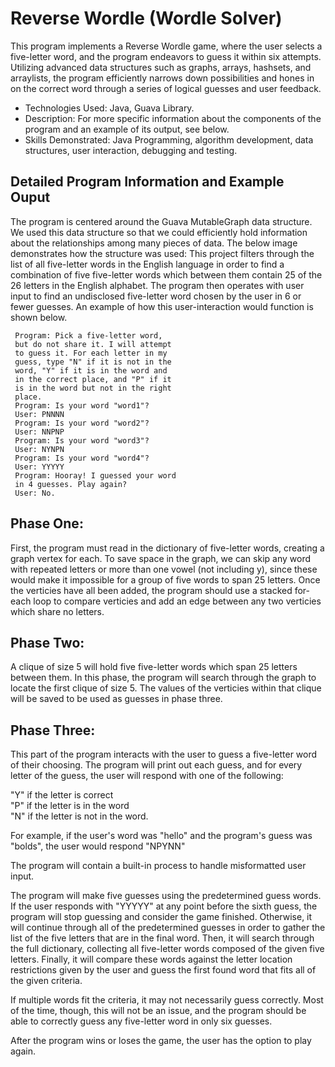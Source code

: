 # Reverse Wordle (Wordle Solver)

This program implements a Reverse Wordle game, where the user selects a five-letter word, and the program endeavors to guess it within six attempts. Utilizing advanced data structures such as graphs, arrays, hashsets, and arraylists, the program efficiently narrows down possibilities and hones in on the correct word through a series of logical guesses and user feedback.

- Technologies Used: Java, Guava Library.
- Description: For more specific information about the components of the program and an example of its output, see below.
- Skills Demonstrated: Java Programming, algorithm development, data structures, user interaction, debugging and testing.

## Detailed Program Information and Example Ouput
The program is centered around the Guava MutableGraph data structure. We used this data structure so that we could efficiently hold information about the relationships among many pieces of data. The below image demonstrates how the structure was used:
This project filters through the list of all five-letter 
words in the English language in order to find a 
combination of five five-letter words which between them
contain 25 of the 26 letters in the English alphabet. 
The program then operates with user input to find an 
undisclosed five-letter word chosen by the user in 6 or 
fewer guesses. An example of how this user-interaction 
would function is shown below.

     Program: Pick a five-letter word, 
     but do not share it. I will attempt 
     to guess it. For each letter in my 
     guess, type "N" if it is not in the
     word, "Y" if it is in the word and 
     in the correct place, and "P" if it
     is in the word but not in the right
     place.
     Program: Is your word "word1"?
     User: PNNNN
     Program: Is your word "word2"?
     User: NNPNP
     Program: Is your word "word3"?
     User: NYNPN
     Program: Is your word "word4"?
     User: YYYYY
     Program: Hooray! I guessed your word 
     in 4 guesses. Play again?
     User: No.
     

## Phase One:
First, the program must read in the dictionary of 
five-letter words, creating a graph vertex for each. 
To save space in the graph, we can skip any word with 
repeated letters or more than one vowel (not including
y), since these would make it impossible for a group
of five words to span 25 letters. Once the verticies 
have all been added, the program should use a stacked 
for-each loop to compare verticies and add an edge 
between any two verticies which share no letters. 

## Phase Two:
A clique of size 5 will hold five five-letter words 
which span 25 letters between them. In this phase, the 
program will search through the graph to locate the 
first clique of size 5. The values of the verticies 
within that clique will be saved to be used as guesses
in phase three.

## Phase Three:
This part of the program interacts with the user to guess
a five-letter word of their choosing. The program will 
print out each guess, and for every letter of the guess,
the user will respond with one of the following:

"Y" if the letter is correct \
"P" if the letter is in the word \
"N" if the letter is not in the word.

For example, if the user's word was "hello" and the 
program's guess was "bolds", the user would respond 
"NPYNN"

The program will contain a built-in process to handle 
misformatted user input. 

The program will make five guesses using the 
predetermined guess words. If the user responds with 
"YYYYY" at any point before the sixth guess, the program
will stop guessing and consider the game finished. 
Otherwise, it will continue through all of the 
predetermined guesses in order to gather the list of the
five letters that are in the final word. Then, it will 
search through the full dictionary, collecting all 
five-letter words composed of the given five letters. 
Finally, it will compare these words against the letter
location restrictions given by the user and guess the first
found word that fits all of the given criteria. 

If multiple words fit the criteria, it may not necessarily
guess correctly. Most of the time, though, this will not be
an issue, and the program should be able to correctly guess
any five-letter word in only six guesses. 

After the program wins or loses the game, the user has the option
to play again.
